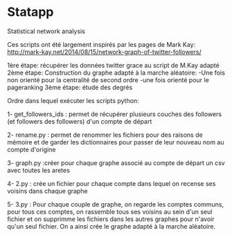 # Statapp
Statistical network analysis

Ces scripts ont été largement inspirés par les pages de Mark Kay: http://mark-kay.net/2014/08/15/network-graph-of-twitter-followers/

1ère étape: récupérer les données twitter grace au script de M.Kay adapté
2ème étape: Construction du graphe adapté à la marche aléatoire:
-Une fois non orienté pour la centralité de second ordre
-une fois orienté pour le pageranking
3ème étape: étude des degrés 


Ordre dans lequel exécuter les scripts python:

1- get_followers_ids : permet de récupérer plusieurs couches des followers (et followers des followers) d'un compte de départ

2- rename.py : permet de renommer les fichiers pour des raisons de mémoire et de garder les dictionnaires pour passer de leur nouveau nom
              au compte d'origine
              
3- graph.py  :créer pour chaque graphe associé au compte de départ un csv avec toutes les aretes 

4- 2.py : crée un fichier pour chaque compte dans lequel on recense ses voisins dans chaque graphe

5- 3.py : Pour chaque couple de graphe, on regarde les comptes communs, pour tous ces comptes, on rassemble tous ses voisins au sein d'un seul fichier et on supprimme les fichiers dans les autres graphes pour n'avoir qu'un seul fichier. On a ainsi crée le graphe adapté à la marche aléatoire. 
  
